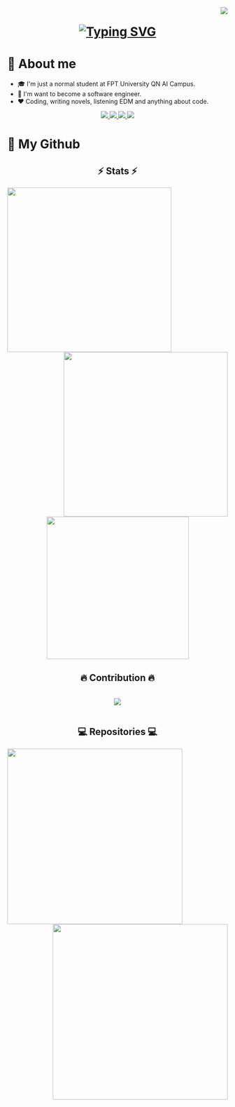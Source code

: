 <img align="right" src="https://komarev.com/ghpvc/?username=hardingadonis&style=flat&label=visitors">

<h1 align="center">
    <a href="https://git.io/typing-svg">
        <img src="https://readme-typing-svg.demolab.com?font=Roboto+Condensed&size=30&pause=1000&center=true&width=250&lines=Hi+There!+%F0%9F%91%8B;I'm+Minh+V%C6%B0%C6%A1ng+%F0%9F%98%8E" alt="Typing SVG" />
    </a>
</h1>

# 📌 About me
- 🎓 I'm just a normal student at FPT University QN AI Campus.
- 🔮 I'm want to become a software engineer.
- ❤️ Coding, writing novels, listening EDM and anything about code.

<div align = "center"> 
    <a href = "https://www.youtube.com/@adonis.harding" target = "_blank">
        <img src = "https://img.shields.io/badge/YouTube-FF0000?style=for-the-badge&logo=youtube&logoColor=white" target = "_blank"/>
    </a>
    <a href = "https://www.facebook.com/adonis.harding/" target = "_blank">
        <img src = "https://img.shields.io/badge/Facebook-4267B2?style=for-the-badge&logo=facebook&logoColor=white" target = "_blank"/>
    </a>
    <a href = "mailto:hardingadonis@gmail.com">
        <img src = "https://img.shields.io/badge/Gmail-%23333?style=for-the-badge&logo=gmail&logoColor=white" target = "_blank"/>
    </a>
    <a href = "https://github.com/hardingadonis">
        <img src = "https://img.shields.io/badge/Github-%23333?style=for-the-badge&logo=github&logoColor=white" target = "_blank"/>
    </a>
</div>

# 📖 My Github

<h2 align = "center">⚡ Stats ⚡</h2>

<p align = "center">
    <div align = "center">
        <a href = "https://github.com/hardingadonis">
            <img align = "left" width = 375 src = "https://github-readme-stats.vercel.app/api?username=hardingadonis&include_all_commits=true&show_icons=true&theme=nightowl"/>
        </a>
        <a href = "https://github.com/hardingadonis">
            <img align = "right" width = 375 src="https://streak-stats.demolab.com?user=hardingadonis&theme=nightowl&date_format=j%2Fn%5B%2FY%5D"/>
        </a>
    </div>
    <br><br><br><br><br><br><br><br>
    <div align = "center">
        <a href = "https://github.com/hardingadonis">
            <img width = 325 align = "center" src = "https://github-readme-stats.vercel.app/api/top-langs/?username=hardingadonis&layout=compact&hide=html&theme=nightowl" />
        </a>
    </div>
</p>

<div align = "center">
  <h2>🔥 Contribution 🔥</h2>
  <br>
    <a href = "https://github.com/hardingadonis">
        <img src="https://github.com/hardingadonis/hardingadonis/blob/output/snake-github-profile.svg">
    </a>
  <br>
  <br>
</div>


<h2 align = "center">💻 Repositories 💻</h2>

<p align = "center">
    <div align = "center">
        <a href = "https://github.com/hardingadonis/Eyes_Protection_Reminder">
            <img align = "left" width = 400 src = "https://github-readme-stats.vercel.app/api/pin/?username=hardingadonis&repo=Eyes_Protection_Reminder&theme=nightowl"/>
        </a>
        <a href = "https://github.com/hardingadonis/PRF192-Workshops_and_Assignment">
            <img align = "right" width = 400 src="https://github-readme-stats.vercel.app/api/pin/?username=hardingadonis&repo=PRF192-Workshops_and_Assignment&theme=nightowl"/>
        </a>
    </div>
    <br><br><br><br><br><br><br><br>
    <div align = "center">
    <!--
        <a href = "https://github.com/hardingadonis/_link_repository_3">
            <img align = "left" width = 400 src = "https://github-readme-stats.vercel.app/api/pin/?username=hardingadonis&repo=_link_repository_3&theme=nightowl"/>
        </a>
        <a href = "https://github.com/hardingadonis/_link_repository_4">
            <img align = "right" width = 400 src="https://github-readme-stats.vercel.app/api/pin/?username=hardingadonis&repo=_link_repository_4&theme=nightowl"/>
        </a>
    -->
    </div>
</p>
